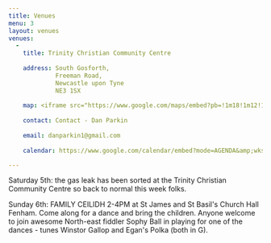 ```yaml
---
title: Venues
menu: 3
layout: venues
venues:
  -
    title: Trinity Christian Community Centre
     
    address: South Gosforth, 
             Freeman Road, 
             Newcastle upon Tyne 
             NE3 1SX 
    
    map: <iframe src="https://www.google.com/maps/embed?pb=!1m18!1m12!1m3!1d2288.1328034096946!2d-1.5998803502708683!3d55.00583707415856!2m3!1f0!2f0!3f0!3m2!1i1024!2i768!4f13.1!3m3!1m2!1s0x0000000000000000%3A0x3070a3508c2b4bcb!2sTrinity+Christian+Community+Centre!5e0!3m2!1sen!2suk!4v1429777602114" width="600" height="410" frameborder="0" style="border:0"></iframe>
    
    contact: Contact - Dan Parkin
    
    email: danparkin1@gmail.com
    
    calendar: https://www.google.com/calendar/embed?mode=AGENDA&amp;wkst=1&amp;bgcolor=%23FFFFFF&amp;src=fat2macdbf2frk2kbld1p9qj3g@group.calendar.google.com&amp;color=%23B1365F&amp;ctz=Europe%2FLondon"

---
```


Saturday 5th:  the gas leak has been sorted at the Trinity Christian Community Centre so back to normal this week folks.

Sunday 6th:  FAMILY CEILIDH 2-4PM at St James and St Basil's Church Hall Fenham.  Come along for a dance and bring the children.  Anyone welcome to join awesome North-east fiddler Sophy Ball in playing for one of the dances - tunes Winstor Gallop and Egan's Polka (both in G).
